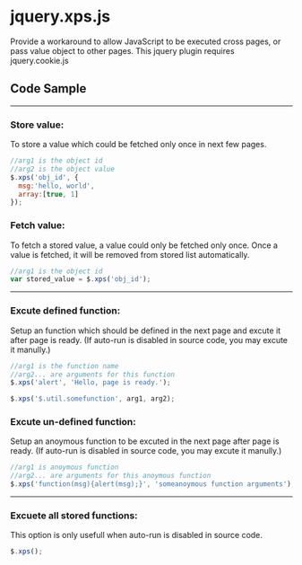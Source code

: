 # jquery.xps.js
Provide a workaround to allow JavaScript to be executed cross pages, or pass value object to other pages.
This jquery plugin requires jquery.cookie.js

## Code Sample
--------------
### Store value:
To store a value which could be fetched only once in next few pages.
```js
//arg1 is the object id
//arg2 is the object value 
$.xps('obj_id', {
  msg:'hello, world',
  array:[true, 1]
});
```

### Fetch value:
To fetch a stored value, a value could only be fetched only once. 
Once a value is fetched, it will be removed from stored list automatically.
```js
//arg1 is the object id
var stored_value = $.xps('obj_id');
```

--------------
### Excute defined function:
Setup an function which should be defined in the next page and excute it after page is ready.
(If auto-run is disabled in source code, you may excute it manully.)
```js
//arg1 is the function name
//arg2... are arguments for this function 
$.xps('alert', 'Hello, page is ready.');

$.xps('$.util.somefunction', arg1, arg2);
```

### Excute un-defined function:
Setup an anoymous function to be excuted in the next page after page is ready.
(If auto-run is disabled in source code, you may excute it manully.)
```js
//arg1 is anoymous function
//arg2... are arguments for this anoymous function 
$.xps('function(msg){alert(msg);}', 'someanoymous function arguments');
```

--------------
### Excuete all stored functions:
This option is only usefull when auto-run is disabled in source code.
```js
$.xps();
```
